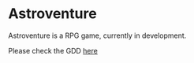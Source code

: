 # Astroventure

Astroventure is a RPG game, currently in development.

Please check the GDD [here](GDD.md)